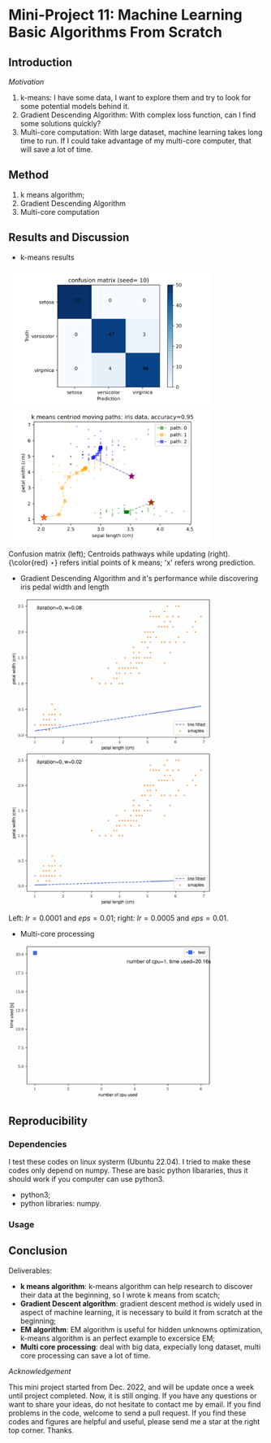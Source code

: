 # Mini-Project 11: Machine Learning Basic Algorithms From Scratch


## Introduction
*Motivation*

1. k-means: I have some data, I want to explore them and try to look for some potential models behind it.
2. Gradient Descending Algorithm: With complex loss function, can I find some solutions quickly?
3. Multi-core computation: With large dataset, machine learning takes long time to run. If I could take advantage of my multi-core computer, that will save a lot of time.

## Method
1. k means algorithm;
2. Gradient Descending Algorithm 
3. Multi-core computation



## Results and Discussion
* k-means results
<div align="left">
	<img src="./image/k_mean_iris_confusion_matrix.png" width="400" alt="1" title="k-means results">
    <img src="./image/k_mean_iris_centriod_paths.png" width="400" alt="1" title="k-means results">
</div>

Confusion matrix (left); Centroids pathways while updating (right). {\color{red} $\star$} refers initial points of k means; 'x' refers wrong prediction.

* Gradient Descending Algorithm and it's performance while discovering iris pedal width and length
<div align="left">
	<img src="./image/GD_iris_results_high_lr.gif" width="400" alt="1" title="GD iris results">
	<img src="./image/GD_iris_results_low_lr.gif" width="400" alt="1" title="GD iris results">
</div>

Left: $lr = 0.0001$ and $eps=0.01$; right: $lr = 0.0005$ and $eps=0.01$.

* Multi-core processing
<div align="left">
	<img src="./image/multi_core_test.gif" width="400" alt="1" title="multi cpu test">
</div>

## Reproducibility

### Dependencies
I test these codes on linux systerm (Ubuntu 22.04). I tried to make these codes only depend on numpy. These are basic python libararies, thus it should work if you computer can use python3.

* python3;
* python libraries: numpy.
### Usage


## Conclusion

Deliverables:
* **k means algorithm**: k-means algorithm can help research to discover their data at the beginning, so I wrote k means from scatch;
* **Gradient Descent algorithm**: gradient descent method is widely used in aspect of machine learning, it is necessary to build it from scratch at the beginning;
* **EM algorithm**: EM algorithm is useful for hidden unknowns optimization, k-means algorithm is an perfect example to excersice EM;
* **Multi core processing**: deal with big data, expecially long dataset, multi core processing can save a lot of time.

*Acknowledgement*

This mini project started from Dec. 2022, and will be update once a week until project completed. Now, it is still onging. If you have any questions or want to share your ideas, do not hesitate to contact me by email. If you find problems in the code, welcome to send a pull request. If you find these codes and figures are helpful and useful, please send me a star at the right top corner. Thanks.